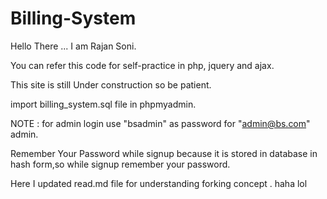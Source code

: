 # Billing-System
Hello There ... I am Rajan Soni.

You can refer this code for self-practice in php, jquery and ajax.

This site is still Under construction so be patient. 

import billing_system.sql file in phpmyadmin.

NOTE : for admin login use "bsadmin" as password for "admin@bs.com" admin.

Remember Your Password while signup because it is stored in database in hash form,so while signup remember your password.

Here I updated read.md file for understanding
forking concept .
haha
lol